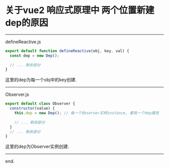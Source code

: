 # 关于vue2 响应式原理中 两个位置新建dep的原因

---

defineReactive.js
```javascript
export default function defineReactive(obj, key, val) {
  const dep = new Dep();
  
  // ... 剩余部分
}
```
这里的dep为每一个obj中的key创建.

---

Observer.js
```javascript
export default class Observer {
  constructor(value) {
    this.dep = new Dep(); // 每一个Observer实例instance, 都有一个dep属性
    
    // ... 剩余部分
  }
  // ... 剩余部分
}
```
这里的dep为Observer实例创建.

---

end.
